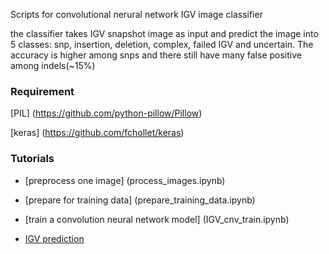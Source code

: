 Scripts for convolutional nerural network IGV image classifier

the classifier takes IGV snapshot image as input and predict the image into 5 classes: snp, insertion, deletion, complex, failed IGV and uncertain.
The accuracy is higher among snps and there still have many false positive among indels(~15%)


### Requirement
[PIL] (https://github.com/python-pillow/Pillow)

[keras] (https://github.com/fchollet/keras)


### Tutorials

- [preprocess one image] (process_images.ipynb)

- [prepare for training data] (prepare_training_data.ipynb)

- [train a convolution neural network model] (IGV_cnv_train.ipynb)

- [IGV prediction](IGV_prediction.ipynb)
